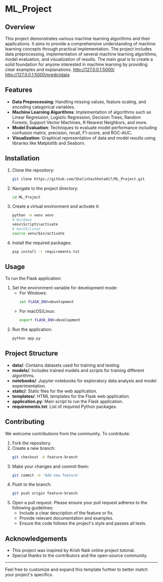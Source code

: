 
# ML_Project

## Overview
This project demonstrates various machine learning algorithms and their applications. It aims to provide a comprehensive understanding of machine learning concepts through practical implementation. The project includes data preprocessing, implementation of several machine learning algorithms, model evaluation, and visualization of results. The main goal is to create a solid foundation for anyone interested in machine learning by providing clear examples and explanations.
http://127.0.0.1:5000/
http://127.0.0.1:5000/predictdata 


## Features
- **Data Preprocessing**: Handling missing values, feature scaling, and encoding categorical variables.
- **Machine Learning Algorithms**: Implementation of algorithms such as Linear Regression, Logistic Regression, Decision Trees, Random Forests, Support Vector Machines, K-Nearest Neighbors, and more.
- **Model Evaluation**: Techniques to evaluate model performance including confusion matrix, precision, recall, F1-score, and ROC-AUC.
- **Visualization**: Graphical representation of data and model results using libraries like Matplotlib and Seaborn.

## Installation
1. Clone the repository:
   ```bash
   git clone https://github.com/ShalinVachheta017/ML_Project.git
   ```
2. Navigate to the project directory:
   ```bash
   cd ML_Project
   ```
3. Create a virtual environment and activate it:
   ```bash
   python -m venv venv
   # Windows
   venv\Scripts\activate
   # macOS/Linux
   source venv/bin/activate
   ```
4. Install the required packages:
   ```bash
   pip install -r requirements.txt
   ```

## Usage
To run the Flask application:
1. Set the environment variable for development mode:
   - For Windows:
     ```cmd
     set FLASK_ENV=development
     ```
   - For macOS/Linux:
     ```bash
     export FLASK_ENV=development
     ```
2. Run the application:
   ```bash
   python app.py
   ```

## Project Structure
- **data/**: Contains datasets used for training and testing.
- **models/**: Includes trained models and scripts for training different algorithms.
- **notebooks/**: Jupyter notebooks for exploratory data analysis and model experimentation.
- **static/**: Static files for the web application.
- **templates/**: HTML templates for the Flask web application.
- **application.py**: Main script to run the Flask application.
- **requirements.txt**: List of required Python packages.

## Contributing
We welcome contributions from the community. To contribute:
1. Fork the repository.
2. Create a new branch:
   ```bash
   git checkout -b feature-branch
   ```
3. Make your changes and commit them:
   ```bash
   git commit -m 'Add new feature'
   ```
4. Push to the branch:
   ```bash
   git push origin feature-branch
   ```
5. Open a pull request. Please ensure your pull request adheres to the following guidelines:
   - Include a clear description of the feature or fix.
   - Provide relevant documentation and examples.
   - Ensure the code follows the project's style and passes all tests.

## Acknowledgements
- This project was inspired by Krish Naik online project tutorial.
- Special thanks to the contributors and the open-source community.

---

Feel free to customize and expand this template further to better match your project's specifics.

